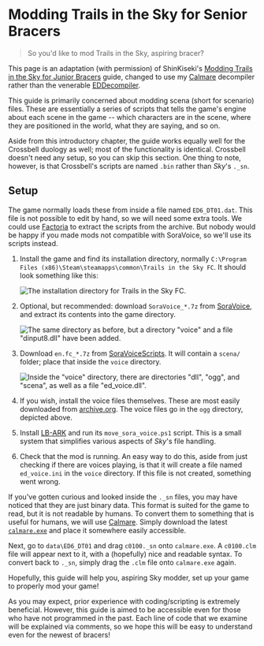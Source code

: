 # Modding Trails in the Sky for Senior Bracers

> So you'd like to mod Trails in the Sky, aspiring bracer?

This page is an adaptation (with permission) of ShinKiseki's [Modding Trails in
the Sky for Junior Bracers][junior] guide, changed to use my [Calmare][Aureole]
decompiler rather than the venerable [EDDecompiler].

This guide is primarily concerned about modding scena (short for scenario)
files. These are essentially a series of scripts that tells the game's engine
about each scene in the game -- which characters are in the scene, where they
are positioned in the world, what they are saying, and so on.

Aside from this introductory chapter, the guide works equally well for the
Crossbell duology as well; most of the functionality is identical. Crossbell
doesn't need any setup, so you can skip this section. One thing to note,
however, is that Crossbell's scripts are named `.bin` rather than *Sky*'s `._sn`.

## Setup

The game normally loads these from inside a file named `ED6_DT01.dat`. This
file is not possible to edit by hand, so we will need some extra tools. We
could use [Factoria](../factoria.md) to extract the scripts from the archive.
But nobody would be happy if you made mods not compatible with SoraVoice, so
we'll use its scripts instead.

1. Install the game and find its installation directory, normally
   `C:\Program Files (x86)\Steam\steamapps\common\Trails in the Sky FC`.
   It should look something like this:

   ![The installation directory for Trails in the Sky FC.](./img/install1.png)

2. Optional, but recommended: download `SoraVoice_*.7z` from [SoraVoice], and
   extract its contents into the game directory.

   ![The same directory as before, but a directory "voice" and a file "dinput8.dll" have been added.](./img/install2.png)

3. Download `en.fc_*.7z` from [SoraVoiceScripts]. It will contain a `scena/`
   folder; place that inside the `voice` directory.

   ![Inside the "voice" directory, there are directories "dll", "ogg", and "scena", as well as a file "ed_voice.dll".](./img/install3.png)

5. If you wish, install the voice files themselves. These are most easily
   downloaded from [archive.org].
   The voice files go in the `ogg` directory, depicted above.

6. Install [LB-ARK](../lb-ark.md) and run its `move_sora_voice.ps1` script.
   This is a small system that simplifies various aspects of *Sky*'s file handling.

7. Check that the mod is running. An easy way to do this, aside from just
   checking if there are voices playing, is that it will create a file named
   `ed_voice.ini` in the `voice` directory. If this file is not created,
   something went wrong.

If you've gotten curious and looked inside the `._sn` files, you may have
noticed that they are just binary data. This format is suited for the game to
read, but it is not readable by humans. To convert them to something that is
useful for humans, we will use [Calmare][Aureole]. Simply download the latest
[`calmare.exe`][calmare-latest] and place it somewhere easily accessible.

Next, go to `data\ED6_DT01` and drag `c0100._sn` onto `calmare.exe`. A `c0100.clm`
file will appear next to it, with a (hopefully) nice and readable syntax. To
convert back to `._sn`, simply drag the `.clm` file onto `calmare.exe` again.

Hopefully, this guide will help you, aspiring Sky modder, set up your game to
properly mod your game!

As you may expect, prior experience with coding/scripting is extremely
beneficial. However, this guide is aimed to be accessible even for those who
have not programmed in the past. Each line of code that we examine will be
explained via comments, so we hope this will be easy to understand even for the
newest of bracers!

[junior]: https://docs.google.com/document/d/1Nflb-dBPLLl0yWwk3MJTo0UxNyRPZDgy5zPanSrtotM/
[EDDecompiler]: https://github.com/Ouroboros/EDDecompiler
[SoraVoice]: https://github.com/ZhenjianYang/SoraVoice/releases
[SoraVoiceScripts]: https://github.com/ZhenjianYang/SoraVoiceScripts/releases/
[Aureole]: https://github.com/Kyuuhachi/Aureole
[calmare-latest]: https://github.com/Kyuuhachi/Aureole/releases/latest/
[archive.org]: https://archive.org/details/trails-evo-voices
